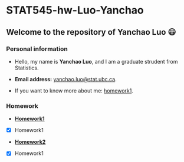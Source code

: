 # STAT545-hw-Luo-Yanchao

## Welcome to the repository of Yanchao Luo :smiley:

### Personal information

-  Hello, my name is **Yanchao Luo**, and I am a graduate strudent from Statistics.

- **Email address:** yanchao.luo@stat.ubc.ca.

- If you want to know more about me: [homework1](https://github.com/yanchaoluo/STAT545-hw01-LUO-YANCHAO).

### Homework


+ **[Homework1](https://github.com/yanchaoluo/STAT545-hw01-LUO-YANCHAO)**

- [x] Homework1

+ **[Homework2](https://github.com/yanchaoluo/STAT545-hw-Luo-Yanchao/tree/master/hw2)**    

- [x] Homework1